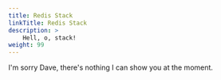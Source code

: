 ```yaml
---
title: Redis Stack
linkTitle: Redis Stack
description: >
    Hell, o, stack!
weight: 99
---
```


I'm sorry Dave, there's nothing I can show you at the moment.
